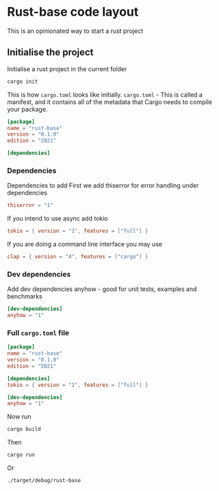 # Rust-base code layout

This is an opinionated way to start a rust project

## Initialise the project

Initialise a rust project in the current folder

```sh
cargo init
```

This is how `cargo.toml` looks like initially.
`cargo.toml` - This is called a manifest, and it contains all of the metadata that Cargo needs to compile your package.

```toml
[package]
name = "rust-base"
version = "0.1.0"
edition = "2021"

[dependencies]
```

### Dependencies

Dependencies to add
First we add thiserror for error handling under dependencies

```toml
thiserror = "1"
```

If you intend to use async add tokio

```toml
tokio = { version = "1", features = ["full"] }
```

If you are doing a command line interface you may use

```toml
clap = { version = "4", features = ["cargo"] }
```

### Dev dependencies

Add dev dependencies
anyhow - good for unit tests, examples and benchmarks

```toml
[dev-dependencies]
anyhow = "1"
```

### Full `cargo.toml` file

```toml
[package]
name = "rust-base"
version = "0.1.0"
edition = "2021"

[dependencies]
tokio = { version = "1", features = ["full"] }

[dev-dependencies]
anyhow = "1"
```

Now run

```sh
cargo build
```

Then

```sh
cargo run
```

Or

```sh
./target/debug/rust-base
```
